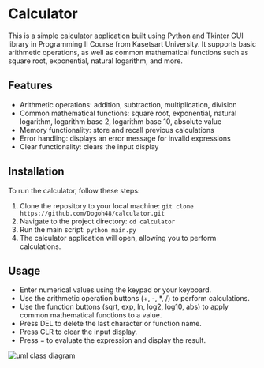 # Calculator

This is a simple calculator application built using Python and Tkinter GUI library in Programming II Course from Kasetsart University. It supports basic arithmetic operations, as well as common mathematical functions such as square root, exponential, natural logarithm, and more.

## Features
- Arithmetic operations: addition, subtraction, multiplication, division
- Common mathematical functions: square root, exponential, natural logarithm, logarithm base 2, logarithm base 10, absolute value
- Memory functionality: store and recall previous calculations
- Error handling: displays an error message for invalid expressions
- Clear functionality: clears the input display

## Installation
To run the calculator, follow these steps:

1. Clone the repository to your local machine:
```git clone https://github.com/Dogoh48/calculator.git```
2. Navigate to the project directory:
```cd calculator```
3. Run the main script:
```python main.py```
4. The calculator application will open, allowing you to perform calculations.

## Usage
- Enter numerical values using the keypad or your keyboard.
- Use the arithmetic operation buttons (+, -, *, /) to perform calculations.
- Use the function buttons (sqrt, exp, ln, log2, log10, abs) to apply common mathematical functions to a value.
- Press DEL to delete the last character or function name.
- Press CLR to clear the input display.
- Press = to evaluate the expression and display the result.

![uml class diagram](./uml.png)
